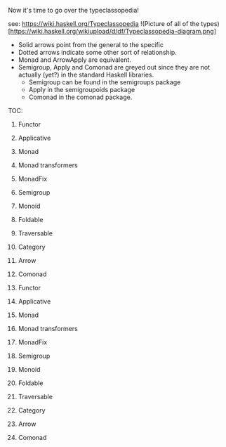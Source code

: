 Now it's time to go over the typeclassopedia!

see: https://wiki.haskell.org/Typeclassopedia
!(Picture of all of the types)[https://wiki.haskell.org/wikiupload/d/df/Typeclassopedia-diagram.png]

+ Solid arrows point from the general to the specific
+ Dotted arrows indicate some other sort of relationship.
+ Monad and ArrowApply are equivalent.
+ Semigroup, Apply and Comonad are greyed out since they are not actually (yet?) in the standard Haskell libraries.
  + Semigroup can be found in the semigroups package
  + Apply in the semigroupoids package
  + Comonad in the comonad package.

TOC:
  01. Functor
  02. Applicative
  03. Monad
  04. Monad transformers
  05. MonadFix
  06. Semigroup
  07. Monoid
  08. Foldable
  09. Traversable
  10. Category
  11. Arrow
  12. Comonad

01. Functor
02. Applicative
03. Monad
04. Monad transformers
05. MonadFix
06. Semigroup
07. Monoid
08. Foldable
09. Traversable
10. Category
11. Arrow
12. Comonad
